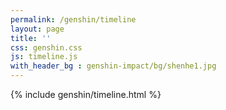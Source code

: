 ```yaml
---
permalink: /genshin/timeline   
layout: page   
title: ''  
css: genshin.css  
js: timeline.js  
with_header_bg : genshin-impact/bg/shenhe1.jpg
---
```

{% include genshin/timeline.html %}